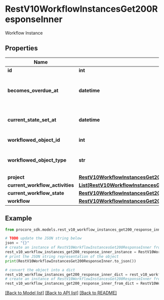 # RestV10WorkflowInstancesGet200ResponseInner

Workflow Instance

## Properties

Name | Type | Description | Notes
------------ | ------------- | ------------- | -------------
**id** | **int** | ID | [optional] 
**becomes_overdue_at** | **datetime** | Workflowed Object is considered overdue after | [optional] 
**current_state_set_at** | **datetime** | Workflow entered the current state at | [optional] 
**workflowed_object_id** | **int** | Workflowed Object ID | [optional] 
**workflowed_object_type** | **str** | The Type of the Workflowed Object | [optional] 
**project** | [**RestV10WorkflowInstancesGet200ResponseInnerProject**](RestV10WorkflowInstancesGet200ResponseInnerProject.md) |  | [optional] 
**current_workflow_activities** | [**List[RestV10WorkflowInstancesGet200ResponseInnerCurrentWorkflowActivitiesInner]**](RestV10WorkflowInstancesGet200ResponseInnerCurrentWorkflowActivitiesInner.md) |  | [optional] 
**current_workflow_state** | [**RestV10WorkflowInstancesGet200ResponseInnerCurrentWorkflowState**](RestV10WorkflowInstancesGet200ResponseInnerCurrentWorkflowState.md) |  | [optional] 
**workflow** | [**RestV10WorkflowInstancesGet200ResponseInnerWorkflow**](RestV10WorkflowInstancesGet200ResponseInnerWorkflow.md) |  | [optional] 

## Example

```python
from procore_sdk.models.rest_v10_workflow_instances_get200_response_inner import RestV10WorkflowInstancesGet200ResponseInner

# TODO update the JSON string below
json = "{}"
# create an instance of RestV10WorkflowInstancesGet200ResponseInner from a JSON string
rest_v10_workflow_instances_get200_response_inner_instance = RestV10WorkflowInstancesGet200ResponseInner.from_json(json)
# print the JSON string representation of the object
print(RestV10WorkflowInstancesGet200ResponseInner.to_json())

# convert the object into a dict
rest_v10_workflow_instances_get200_response_inner_dict = rest_v10_workflow_instances_get200_response_inner_instance.to_dict()
# create an instance of RestV10WorkflowInstancesGet200ResponseInner from a dict
rest_v10_workflow_instances_get200_response_inner_from_dict = RestV10WorkflowInstancesGet200ResponseInner.from_dict(rest_v10_workflow_instances_get200_response_inner_dict)
```
[[Back to Model list]](../README.md#documentation-for-models) [[Back to API list]](../README.md#documentation-for-api-endpoints) [[Back to README]](../README.md)


